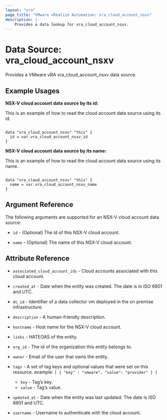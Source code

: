 ```yaml
---
layout: "vra"
page_title: "VMware vRealize Automation: vra_cloud_account_nsxv"
description: |-
    Provides a data lookup for vra_cloud_account_nsxv.
---
```


# Data Source: vra\_cloud\_account\_nsxv

Provides a VMware vRA vra_cloud_account_nsxv data source.

## Example Usages

**NSX-V cloud account data source by its id:**

This is an example of how to read the cloud account data source using its id.

```hcl

data "vra_cloud_account_nsxv" "this" {
  id = var.vra_cloud_account_nsxv_id
}

```

**NSX-V cloud account data source by its name:**

This is an example of how to read the cloud account data source using its name.

```hcl

data "vra_cloud_account_nsxv" "this" {
  name = var.vra_cloud_account_nsxv_name
}

```



## Argument Reference

The following arguments are supported for an NSX-V cloud account data source:

* `id` - (Optional) The id of this NSX-V cloud account.

* `name` - (Optional) The name of this NSX-V cloud account.

## Attribute Reference

* `associated_cloud_account_ids` - Cloud accounts associated with this cloud account.

* `created_at` - Date when the entity was created. The date is in ISO 6801 and UTC.

* `dc_id` - Identifier of a data collector vm deployed in the on premise infrastructure.

* `description` - A human-friendly description.

* `hostname` - Host name for the NSX-V cloud account.

* `links` - HATEOAS of the entity.

* `org_id` - The id of the organization this entity belongs to.

* `owner` - Email of the user that owns the entity.

* `tags` - A set of tag keys and optional values that were set on this resource.
example: `[ { "key" : "vmware", "value": "provider" } ]`
  * `key` - Tag’s key.
  * `value` - Tag’s value.

* `updated_at` - Date when the entity was last updated. The date is ISO 8601 and UTC.

* `username` - Username to authenticate with the cloud account.
